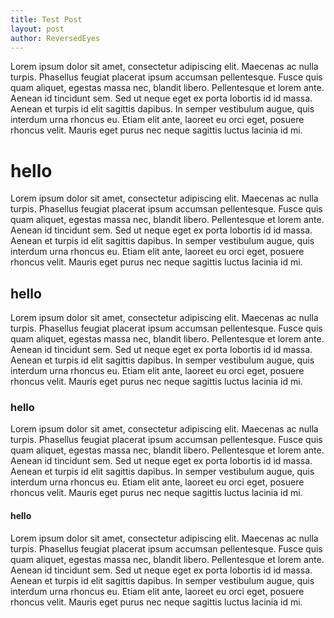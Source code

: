 ```yaml
---
title: Test Post
layout: post
author: ReversedEyes
---
```


Lorem ipsum dolor sit amet, consectetur adipiscing elit. Maecenas ac nulla turpis. Phasellus feugiat placerat ipsum accumsan pellentesque. Fusce quis quam aliquet, egestas massa nec, blandit libero. Pellentesque et lorem ante. Aenean id tincidunt sem. Sed ut neque eget ex porta lobortis id id massa. Aenean et turpis id elit sagittis dapibus. In semper vestibulum augue, quis interdum urna rhoncus eu. Etiam elit ante, laoreet eu orci eget, posuere rhoncus velit. Mauris eget purus nec neque sagittis luctus lacinia id mi.

# hello
Lorem ipsum dolor sit amet, consectetur adipiscing elit. Maecenas ac nulla turpis. Phasellus feugiat placerat ipsum accumsan pellentesque. Fusce quis quam aliquet, egestas massa nec, blandit libero. Pellentesque et lorem ante. Aenean id tincidunt sem. Sed ut neque eget ex porta lobortis id id massa. Aenean et turpis id elit sagittis dapibus. In semper vestibulum augue, quis interdum urna rhoncus eu. Etiam elit ante, laoreet eu orci eget, posuere rhoncus velit. Mauris eget purus nec neque sagittis luctus lacinia id mi.

## hello
Lorem ipsum dolor sit amet, consectetur adipiscing elit. Maecenas ac nulla turpis. Phasellus feugiat placerat ipsum accumsan pellentesque. Fusce quis quam aliquet, egestas massa nec, blandit libero. Pellentesque et lorem ante. Aenean id tincidunt sem. Sed ut neque eget ex porta lobortis id id massa. Aenean et turpis id elit sagittis dapibus. In semper vestibulum augue, quis interdum urna rhoncus eu. Etiam elit ante, laoreet eu orci eget, posuere rhoncus velit. Mauris eget purus nec neque sagittis luctus lacinia id mi.

### hello
Lorem ipsum dolor sit amet, consectetur adipiscing elit. Maecenas ac nulla turpis. Phasellus feugiat placerat ipsum accumsan pellentesque. Fusce quis quam aliquet, egestas massa nec, blandit libero. Pellentesque et lorem ante. Aenean id tincidunt sem. Sed ut neque eget ex porta lobortis id id massa. Aenean et turpis id elit sagittis dapibus. In semper vestibulum augue, quis interdum urna rhoncus eu. Etiam elit ante, laoreet eu orci eget, posuere rhoncus velit. Mauris eget purus nec neque sagittis luctus lacinia id mi.

#### hello
Lorem ipsum dolor sit amet, consectetur adipiscing elit. Maecenas ac nulla turpis. Phasellus feugiat placerat ipsum accumsan pellentesque. Fusce quis quam aliquet, egestas massa nec, blandit libero. Pellentesque et lorem ante. Aenean id tincidunt sem. Sed ut neque eget ex porta lobortis id id massa. Aenean et turpis id elit sagittis dapibus. In semper vestibulum augue, quis interdum urna rhoncus eu. Etiam elit ante, laoreet eu orci eget, posuere rhoncus velit. Mauris eget purus nec neque sagittis luctus lacinia id mi.